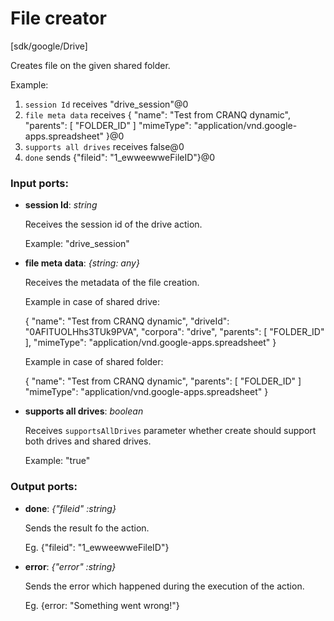 # File creator

[sdk/google/Drive]

Creates file on the given shared folder.

Example:
1. `session Id` receives "drive_session"@0 
2. `file meta data` receives  {
  "name": "Test from CRANQ dynamic",
  "parents": [
    "FOLDER_ID"
  ]
  "mimeType": "application/vnd.google-apps.spreadsheet"
}@0
3. `supports all drives` receives false@0
4. `done` sends {"fileid": "1_ewweewweFileID"}@0 

### Input ports:

* __session Id__: _string_

    Receives the session id of the drive action.
    
    Example: 
    "drive_session"



* __file meta data__: _{string: any}_

    Receives the metadata of the file creation.
    
    Example in case of shared drive:
    
    {
      "name": "Test from CRANQ dynamic",
      "driveId": "0AFITUOLHhs3TUk9PVA",
      "corpora": "drive",
      "parents": [
        "FOLDER_ID"
      ],
      "mimeType": "application/vnd.google-apps.spreadsheet"
    }
    
    
    Example in case of shared folder:
    
    {
      "name": "Test from CRANQ dynamic",
      "parents": [
        "FOLDER_ID"
      ]
      "mimeType": "application/vnd.google-apps.spreadsheet"
    }
    



* __supports all drives__: _boolean_

    Receives `supportsAllDrives` parameter whether create should support both drives and shared drives.
    
    Example: 
    "true"



### Output ports:

* __done__: _{"fileid" :string}_

    Sends the result fo the action.
    
    Eg.
    {"fileid": "1_ewweewweFileID"}



* __error__: _{"error" :string}_

    Sends the error which happened during the execution of the action.
    
    Eg.
    {error: "Something went wrong!"}



